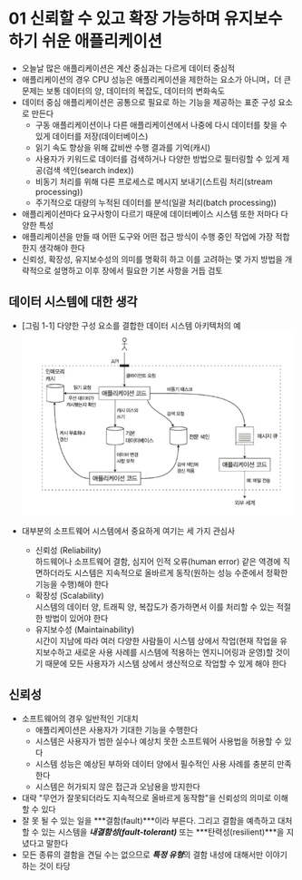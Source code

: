 # 01 신뢰할 수 있고 확장 가능하며 유지보수하기 쉬운 애플리케이션

- 오늘날 많은 애플리케이션은 계산 중심과는 다르게 데이터 중심적
- 애플리케이션의 경우 CPU 성능은 애플리케이션을 제한하는 요소가 아니며，더 큰 문제는 보통 데이터의 양, 데이터의 복잡도, 데이터의 변화속도
- 데이터 중심 애플리케이션은 공통으로 필요로 하는 기능을 제공하는 표준 구성 요소로 만든다
    - 구동 애플리케이션이나 다른 애플리케이션에서 나중에 다시 데이터를 찾을 수 있게 데이터를 저장(데이터베이스)
    - 읽기 속도 향상을 위해 값비싼 수행 결과를 기억(캐시)
    - 사용자가 키워드로 데이터를 검색하거나 다양한 방법으로 필터링할 수 있게 제공(검색 색인(search index))
    - 비동기 처리를 위해 다른 프로세스로 메시지 보내기(스트림 처리(stream processing))
    - 주기적으로 대량의 누적된 데이터를 분석(일괄 처리(batch processing))
- 애플리케이션마다 요구사항이 다르기 때문에 데이터베이스 시스템 또한 저마다 다양한 특성
- 애플리케이션을 만들 때 어떤 도구와 어떤 접근 방식이 수행 중인 작업에 가장 적합한지 생각해야 한다
- 신뢰성, 확장성, 유지보수성의 의미를 명확히 하고 이를 고려하는 몇 가지 방법을 개략적으로 설명하고 이후 장에서 필요한 기본 사항을 거듭 검토

## 데이터 시스템에 대한 생각

- [그림 1-1] 다양한 구성 요소를 결합한 데이터 시스템 아키텍처의 예
![img.png](img.png)

- 대부분의 소프트웨어 시스템에서 중요하게 여기는 세 가지 관심사
  - 신뢰성 (Reliability)   
    하드웨어나 소프트웨어 결함, 심지어 인적 오류(human error) 같은 역경에 직면하더라도 시스템은 지속적으로 올바르게 동작(원하는 성능 수준에서 정확한 기능을 수행)해야 한다
  - 확장성 (Scalability)   
    시스템의 데이터 양, 트래픽 양, 복잡도가 증가하면서 이를 처리할 수 있는 적절한 방법이 있어야 한다
  - 유지보수성 (Maintainability)   
    시간이 지남에 따라 여러 다양한 사람들이 시스템 상에서 작업(현재 작업을 유지보수하고 새로운 사용 사례를 시스템에 적용하는 엔지니어링과 운영)할 것이기 때문에 모든 사용자가 시스템 상에서 생산적으로 작업할 수 있게 해야 한다

## 신뢰성

- 소프트웨어의 경우 일반적인 기대치
  - 애플리케이션은 사용자가 기대한 기능을 수행한다
  - 시스템은 사용자가 범한 실수나 예상치 못한 소프트웨어 사용법을 허용할 수 있다
  - 시스템 성능은 예상된 부하와 데이터 양에서 필수적인 사용 사례를 충분히 만족한다
  - 시스템은 허가되지 않은 접근과 오남용을 방지한다
- 대략 "무언가 잘못되더라도 지속적으로 올바르게 동작함"을 신뢰성의 의미로 이해할 수 있다
- 잘 못 될 수 있는 일을 ***결함(fault)***이라 부른다. 그리고 결함을 예측하고 대처할 수 있는 시스템을 ***내결함성(fault-tolerant)*** 또는 ***탄력성(resilient)***을 지녔다고 말한다
- 모든 종류의 결함을 견딜 수는 없으므로 ***특정 유형***의 결함 내성에 대해서만 이야기하는 것이 타당


